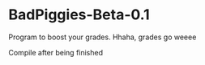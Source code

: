 # BadPiggies-Beta-0.1
Program to boost your grades. Hhaha, grades go weeee


Compile after being finished
